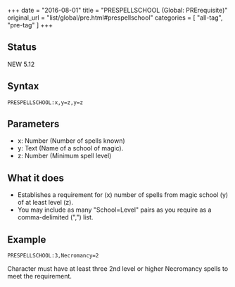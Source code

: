 +++
date = "2016-08-01"
title = "PRESPELLSCHOOL (Global: PRErequisite)"
original_url = "list/global/pre.html#prespellschool"
categories = [ "all-tag", "pre-tag" ]
+++

## Status

NEW 5.12

## Syntax

`PRESPELLSCHOOL:x,y=z,y=z`

## Parameters

-   x: Number (Number of spells known)
-   y: Text (Name of a school of magic).
-   z: Number (Minimum spell level)



What it does
------------

-   Establishes a requirement for (x) number of spells from magic
    school (y) of at least level (z).
-   You may include as many "School=Level" pairs as you require as a
    comma-delimited (",") list.

Example
-------

`PRESPELLSCHOOL:3,Necromancy=2`

Character must have at least three 2nd level or higher Necromancy spells
to meet the requirement.

